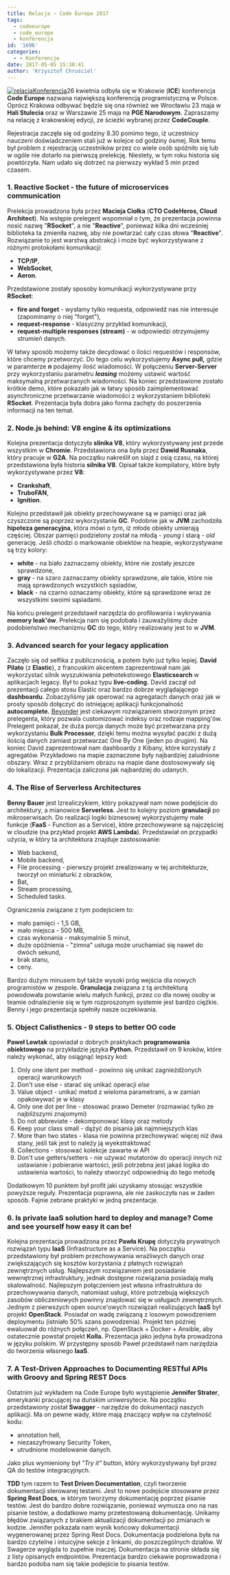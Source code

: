 ```yaml
---
title: Relacja – Code Europe 2017
tags:
  - codeeurope
  - code_europe
  - konferencja
id: '1696'
categories:
  - - Konferencje
date: 2017-05-05 15:30:41
author: 'Krzysztof Chruściel'
---
```


[](http://codecouple.pl/wp-content/uploads/2016/12/CodeEurope2016Relacja.png)[![relacjaKonferencja](http://codecouple.pl/wp-content/uploads/2017/04/relacjaKonferencja.png)](http://codecouple.pl/wp-content/uploads/2017/04/relacjaKonferencja.png)26 kwietnia odbyła się w Krakowie (**ICE**) konferencja **Code Europe** nazwana największą konferencją programistyczną w Polsce. Oprócz Krakowa odbywać będzie się ona również we Wrocławiu 23 maja w **Hali Stulecia** oraz w Warszawie 25 maja na **PGE Narodowym**. Zapraszamy na relację z krakowskiej edycji, ze ścieżki wybranej przez **CodeCouple**.
<!-- more -->
Rejestracja zaczęła się od godziny 8.30 pomimo tego, iż uczestnicy nauczeni doświadczeniem stali już w kolejce od godziny ósmej. Rok temu był problem z rejestracją uczestników przez co wiele osób spóźniło się lub w ogóle nie dotarło na pierwszą prelekcję. Niestety, w tym roku historia się powtórzyła. Nam udało się dotrzeć na pierwszy wykład 5 min przed czasem.

### 1\. Reactive Socket - the future of microservices communication

Prelekcja prowadzona była przez **Macieja Ciołka** (**CTO CodeHeros, Cloud Architect**). Na wstępie prelegent wspomniał o tym, że prezentacja powinna nosić nazwę "**RSocket**", a nie "**Reactive**", ponieważ kilka dni wcześniej biblioteka ta zmieniła nazwę, aby nie powtarzać cały czas słowa "**Reactive**". Rozwiązanie to jest warstwą abstrakcji i może być wykorzystywane z różnymi protokołami komunikacji:

*   **TCP/IP**,
*   **WebSocket**,
*   **Aeron**.

Przedstawione zostały sposoby komunikacji wykorzystywane przy **RSocket**:

*   **fire and forget** - wysłamy tylko requesta, odpowiedź nas nie interesuje (zapominamy o niej "forget"),
*   **request-response** - klasyczny przykład komunikacji,
*   **request-multiple responses (stream)** - w odpowiedzi otrzymujemy strumień danych.

W łatwy sposób możemy także decydować o ilości requestów i responsów, które chcemy przetworzyć. Do tego celu wykorzystujemy **Async pull,** gdzie w paramterze **_n_** podajemy ilość wiadomości. W połączeniu **Server-Server** przy wykorzystaniu parametru _**leasing**_ możemy ustawić wartość maksymalną przetwarzanych wiadomości. Na koniec przedstawione zostało krótkie demo, które pokazało jak w łatwy sposób zaimplementować asynchroniczne przetwarzanie wiadomości z wykorzystaniem biblioteki **RSocket**. Prezentacja była dobra jako forma zachęty do poszerzenia informacji na ten temat.

### 2\. Node.js behind: V8 engine & its optimizations

Kolejna prezentacja dotyczyła **slinika V8**, który wykorzystywany jest przede wszystkim w **Chromie**. Przedstawiona ona była przez **Dawid Rusnaka**, który pracuje w **G2A**. Na początku nakreślił on slajd z osią czasu, na której przedstawiona była historia **silnika V8**. Opisał także kompilatory, które były wykorzystywane przez **V8**:

*   **Crankshaft**,
*   **TruboFAN**,
*   **Ignition**.

Kolejno przedstawił jak obiekty przechowywane są w pamięci oraz jak czyszczone są poprzez wykorzystanie **GC**. Podobnie jak w **JVM** zachodziła **hipoteza generacyjna**, która mówi o tym, iż młode obiekty umierają częściej. Obszar pamięci podzielony został na młodą - _young_ i starą - _old_ generację. Jeśli chodzi o markowanie obiektów na heapie, wykorzystywane są trzy kolory:

*   **white** - na biało zaznaczamy obiekty, które nie zostały jeszcze sprawdzone,
*   **gray** - na szaro zaznaczamy obiekty sprawdzone, ale takie, które nie mają sprawdzonych wszystkich sąsiadów,
*   **black** - na czarno oznaczamy obiekty, które są sprawdzone wraz ze wszystkimi swoimi sąsiadami.

Na końcu prelegent przedstawił narzędzia do profilowania i wykrywania **memory leak'ów**. Prelekcja nam się podobała i zauważyliśmy duże podobieństwo mechanizmu **GC** do tego, który realizowany jest to w **JVM**.

### 3\. Advanced search for your legacy application

Zaczęło się od selfika z publicznością, a potem było już tylko lepiej. **David Pilato** (z **Elastic**), z francuskim akcentem zaprezentował nam jak wykorzystać silnik wyszukiwania pełnotekstowego **Elasticsearch** w aplikacjach legacy. Był to pokaz typu **live-coding.** David zaczął od prezentacji całego stosu Elastic oraz bardzo dobrze wyglądającego **dashboardu**. Zobaczyliśmy jak operować na agregatach danych oraz jak w prosty sposób dołączyć do istniejącej aplikacji funkcjonalność **autocomplete.** [Beyonder](https://github.com/dadoonet/elasticsearch-beyonder) jest ciekawym rozwiązaniem stworzonym przez prelegenta, który pozwala customizować indeksy oraz rodzaje mapping'ów. Prelegent pokazał, że duża porcja danych może być przetwarzana przy wykorzystaniu **Bulk Processor**, dzięki temu można wysyłać paczki z dużą ilością danych zamiast przetwarzać One By One (jeden po drugim). Na koniec David zaprezentował nam dashboardy z Kibany, które korzystały z agregatów. Przykładowo na mapie zaznaczone były najbardziej zaludnione obszary. Wraz z przybliżaniem obrazu na mapie dane dostosowywały się do lokalizacji. Prezentacja zaliczona jak najbardziej do udanych.

### 4\. The Rise of Serverless Architectures

**Benny Bauer** jest Izrealiczykiem, który pokazywał nam nowe podejście do architektury, a mianowice **Serverless**. Jest to kolejny poziom **granulacji** po mikroserwisach. Do realizacji logiki biznesowej wykorzystujemy małe funkcje (**FaaS** - Function as a Service), które przechowywane są najczęściej w cloudzie (na przykład projekt **AWS Lambda**). Przedstawiał on przypadki użycia, w który ta architektura znajduje zastosowanie:

*   Web backend,
*   Mobile backend,
*   File processing - pierwszy projekt zrealizowany w tej architekturze, tworzył on miniaturki z obrazków,
*   Bat,
*   Stream processing,
*   Scheduled tasks.

Ograniczenia związane z tym podejściem to:

*   mało pamięci - 1,5 GB,
*   mało miejsca - 500 MB,
*   czas wykonania - maksymalnie 5 minut,
*   duże opóźnienia - "zimna" usługa może uruchamiać się nawet do dwóch sekund,
*   brak stanu,
*   ceny.

Bardzo dużym minusem był także wysoki próg wejścia dla nowych programistów w zespole. **Granulacja** związana z tą architekturą powodowała powstanie wielu małych funkcji, przez co dla nowej osoby w teamie odnalezienie się w tym rozproszonym systemie jest bardzo ciężkie. Benny i jego prezentacja spełniły nasze oczekiwania.

### 5\. Object Calisthenics - 9 steps to better OO code

**Paweł Lewtak** opowiadał o dobrych praktykach **programowania obiektowego** na przykładzie języka **Python.** Przedstawił on 9 kroków, które należy wykonać, aby osiągnąć lepszy kod: 

1.  Only one ident per method - powinno się unikać zagnieżdżonych operacji warunkowych
2.  Don't use else - starać się unikać operacji _else_
3.  Value object - unikać metod z wieloma parametrami, a w zamian opakowywać je w klasy
4.  Only one dot per line - stosować prawo Demeter (rozmawiać tylko ze najbliższymi znajomymi)
5.  Do not abbreviate - dekomponować klasy oraz metody
6.  Keep your class small - dążyć do pisania jak najmniejszych klas
7.  More than two states - klasa nie powinna przechowywać więcej niż dwa stany, jeśli tak jest to należy ją wyekstraktować
8.  Collections - stosować kolekcje zawarte w API
9.  Don't use getters/setters - nie używać mutatorów do operacji innych niż ustawianie i pobieranie wartości, jeśli potrzebna jest jakaś logika do ustawienia wartości, to należy stworzyć odpowiednią do tego metodę

Dodatkowym 10 punktem był profit jaki uzyskamy stosując wszystkie powyższe reguły. Prezentacja poprawna, ale nie zaskoczyła nas w żaden sposób. Fajnie zebrane praktyki w jedną prezentacje.

### 6\. Is private IaaS solution hard to deploy and manage? Come and see yourself how easy it can be!

Kolejna prezentacja prowadzona przez **Pawła Krupę** dotyczyła prywatnych rozwiązań typu **IaaS** (Infrastructure as a Service). Na początku przedstawiony był problem przechowywania wrażliwych danych oraz zwiększających się kosztów korzystania z płatnych rozwiązań zewnętrznych usług. Najlepszym rozwiązaniem jest posiadanie wewnętrznej infrastruktury, jednak dostępne rozwiązania posiadają małą skalowalność. Najlepszym połączeniem jest własna infrastruktura do przechowywania danych, natomiast usługi, które potrzebują większych zasobów obliczeniowych powinny znajdować się w usługach zewnętrznych. Jednym z pierwszych open source'owych rozwiązań realizujących **IaaS** był projekt **OpenStack**. Posiadał on wadę związaną z losowym powodzeniem deploymentu (istniało 50% szans powodzenia). Projekt ten później ewaluował do różnych połączeń, np. OpenStack + Docker + Ansible, aby ostatecznie powstał projekt **Kolla.** Prezentacja jako jedyna była prowadzona w języku polskim. W przystępny sposób Paweł przedstawił nam narzędzia do tworzenia własnego **IaaS**.

### 7\. A Test-Driven Approaches to Documenting RESTful APIs with Groovy and Spring REST Docs

Ostatnim już wykładem na Code Europe było wystąpienie **Jennifer Strater**, amerykanki pracującej na duńskim uniwersytecie. Na początku przedstawiony został **Swagger** \- narzędzie do dokumentacji naszych aplikacji. Ma on pewne wady, które mają znaczący wpływ na czytelność kodu:

*   annotation hell,
*   niezaszyfrowany Security Token,
*   utrudnione modelowanie danych.

Jako plus wymieniony był _"Try it"_ button, który wykorzystywany był przez QA do testów integracyjnych.

**TDD** tym razem to **Test Driven Documentation**, czyli tworzenie dokumentacji sterowanej testami. Jest to nowe podejście stosowane przez **Spring Rest Docs**, w którym tworzymy dokumentację poprzez pisanie testów. Jest do bardzo dobre rozwiązanie, ponieważ wymusza ono na nas pisanie testów, a dodatkowo mamy przetestowaną dokumentację. Unikamy błędów związanych z brakiem aktualizacji dokumentacji po zmianach w kodzie. Jennifer pokazała nam wynik końcowy dokumentacji wygenerowanej przez Spring Rest Docs. Dokumentacja podzielona była na bardzo czytelne i intuicyjne sekcje z linkami, do poszczególnych działów. W Swagerze wygląda to zupełnie inaczej. Dokumentacja  na stronie składa się z listy opisanych endpointów. Prezentacja bardzo ciekawie poprowadzona i bardzo podoba nam się takie podejście to pisania testów.